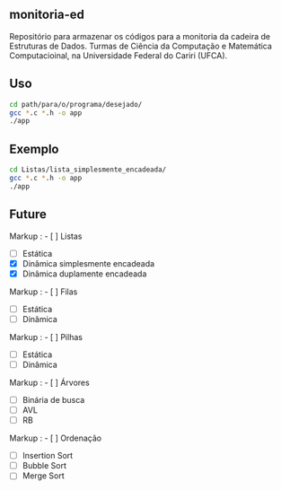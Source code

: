## monitoria-ed

Repositório para armazenar os códigos para a monitoria da cadeira de Estruturas de Dados. Turmas de Ciência da Computação e Matemática Computacioinal, na Universidade Federal do Cariri (UFCA).

## Uso

```sh
cd path/para/o/programa/desejado/
gcc *.c *.h -o app
./app
```

## Exemplo

```sh
cd Listas/lista_simplesmente_encadeada/
gcc *.c *.h -o app
./app
```

## Future
 Markup : - [ ] Listas
- [ ] Estática
- [x] Dinâmica simplesmente encadeada
- [x] Dinâmica duplamente encadeada

Markup : - [ ] Filas
- [ ] Estática
- [ ] Dinâmica

Markup : - [ ] Pilhas
- [ ] Estática
- [ ] Dinâmica

Markup : - [ ] Árvores
- [ ] Binária de busca
- [ ] AVL
- [ ] RB

Markup : - [ ] Ordenação
- [ ] Insertion Sort
- [ ] Bubble Sort
- [ ] Merge Sort
